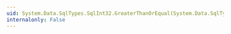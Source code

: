 ```yaml
---
uid: System.Data.SqlTypes.SqlInt32.GreaterThanOrEqual(System.Data.SqlTypes.SqlInt32,System.Data.SqlTypes.SqlInt32)
internalonly: False
---
```

